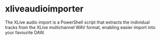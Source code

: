 # xliveaudioimporter
The XLive audio import is a PowerShell script that extracts the individual tracks from the XLive multichannel WAV format, enabling easier import into your favourite DAW.
